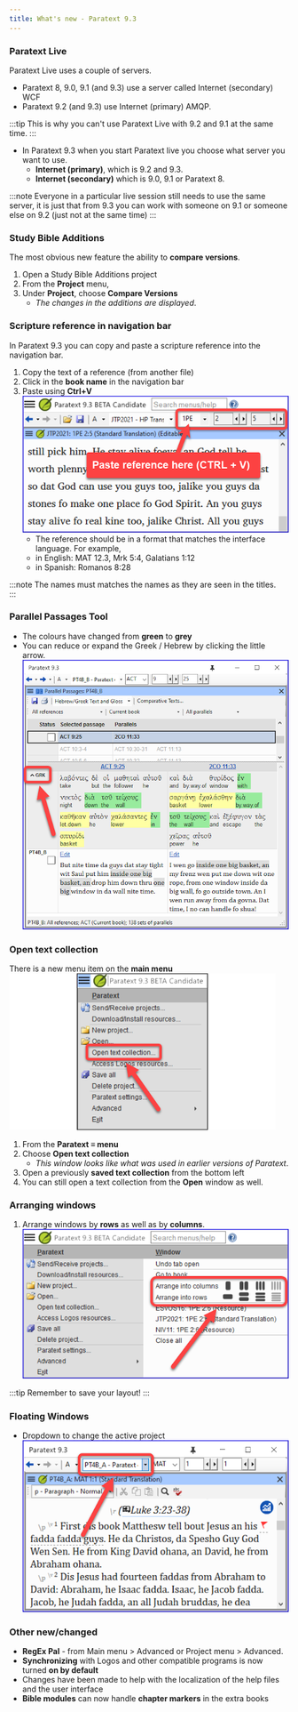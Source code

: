 ```yaml
---
title: What's new - Paratext 9.3
---
```


### Paratext Live

Paratext Live uses a couple of servers.

-   Paratext 8, 9.0, 9.1 (and 9.3) use a server called Internet (secondary) WCF 
-   Paratext 9.2 (and 9.3) use Internet (primary) AMQP.  

:::tip
This is why you can't use Paratext Live with 9.2 and 9.1 at the same time.
:::
-   In Paratext 9.3 when you start Paratext live you choose what server you want to use.
    -   **Internet (primary)**, which is 9.2 and 9.3.
    -   **Internet (secondary)** which is 9.0, 9.1 or Paratext 8.

:::note
Everyone in a particular live session still needs to use the same server, it is just that from 9.3 you can work with someone on 9.1 or someone else on 9.2 (just not at the same time) 
:::



### Study Bible Additions

The most obvious new feature the ability to **compare versions**.

1.   Open a Study Bible Additions project
1.   From the **Project** menu,
1.   Under **Project**, choose **Compare Versions**
     - *The changes in the additions are displayed*.

### Scripture reference in navigation bar

In Paratext 9.3 you can copy and paste a scripture reference into the navigation bar.

1.  Copy the text of a reference (from another file)
1.  Click in the **book name** in the navigation bar
1.  Paste using **Ctrl+V**  
    ![](./media/paste-reference-2.png)  
    -  The reference should be in a format that matches the interface language. For example,
      -   in English: MAT 12.3, Mrk 5:4, Galatians 1:12
      -   in Spanish: Romanos 8:28

:::note
The names must matches the names as they are seen in the titles.  
:::

### Parallel Passages Tool

-   The colours have changed from **green** to **grey**
-   You can reduce or expand the Greek / Hebrew by clicking the little arrow.  
    ![](./media/parallel-passage-greek-collapse.png)


### Open text collection

There is a new menu item on the **main menu** ![](./media/open-text-collection-menu-item-2.png)

1.  From the **Paratext ≡ menu**
1.  Choose **Open text collection**  
     -  *This window looks like what was used in earlier versions of Paratext*.
1.  Open a previously **saved text collection** from the bottom left
1.  You can still open a text collection from the **Open** window as well.

### Arranging windows

1.  Arrange windows by **rows** as well as by **columns**. ![](./media/arrange-in-rows.png) 

:::tip 
Remember to save your layout! 
:::

#####

### Floating Windows

-   Dropdown to change the active project  
    ![](./media/change-project-or-resource.png)



### Other new/changed

-   **RegEx Pal** - from Main menu \> Advanced or Project menu \> Advanced.
-   **Synchronizing** with Logos and other compatible programs is now turned **on by default**
-   Changes have been made to help with the localization of the help files and the user interface
-   **Bible modules** can now handle **chapter markers** in the extra books
